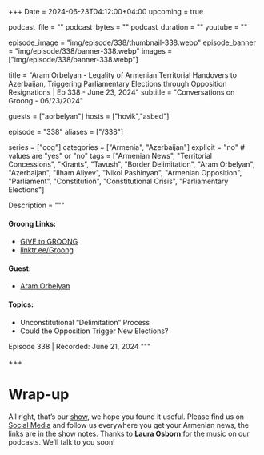 +++
Date = 2024-06-23T04:12:00+04:00
upcoming = true

podcast_file = ""
podcast_bytes = ""
podcast_duration = ""
youtube = ""

episode_image = "img/episode/338/thumbnail-338.webp"
episode_banner = "img/episode/338/banner-338.webp"
images = ["img/episode/338/banner-338.webp"]

title = "Aram Orbelyan - Legality of Armenian Territorial Handovers to Azerbaijan, Triggering Parliamentary Elections through Opposition Resignations | Ep 338 - June 23, 2024"
subtitle = "Conversations on Groong - 06/23/2024"

guests = ["aorbelyan"]
hosts = ["hovik","asbed"]

episode = "338"
aliases = ["/338"]

series = ["cog"]
categories = ["Armenia", "Azerbaijan"]
explicit = "no" # values are "yes" or "no"
tags = ["Armenian News", "Territorial Concessions", "Kirants", "Tavush", "Border Delimitation", "Aram Orbelyan", "Azerbaijan", "Ilham Aliyev", "Nikol Pashinyan", "Armenian Opposition", "Parliament", "Constitution", "Constitutional Crisis", "Parliamentary Elections"]

Description = """

#### Groong Links:
* [GIVE to GROONG](https://podcasts.groong.org/donate)
* [linktr.ee/Groong](https://linktr.ee/groong)

#### Guest:
* [Aram Orbelyan](/guest/aorbelyan)

#### Topics:
* Unconstitutional “Delimitation” Process
* Could the Opposition Trigger New Elections?


Episode 338 | Recorded: June 21, 2024
"""

+++



# Wrap-up

All right, that’s our [show](https://podcasts.groong.org/), we hope you found it useful. Please find us on [Social Media](https://lintr.ee/groong) and follow us everywhere you get your Armenian news, the links are in the show notes. Thanks to **Laura Osborn** for the music on our podcasts. We’ll talk to you soon!
